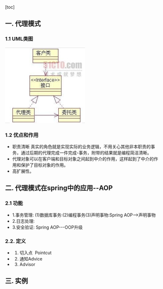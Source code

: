 [toc]

## 一. 代理模式
### 1.1 UML类图

![](media/14910420146141.jpg)

### 1.2 优点和作用

- 职责清晰
真实的角色就是实现实际的业务逻辑，不用关心其他非本职责的事务，通过后期的代理完成一件完成-事务，附带的结果就是编程简洁清晰。
- 代理对象可以在客户端和目标对象之间起到中介的作用，这样起到了中介的作用和保护了目标对象的作用。
- 高扩展性。

## 二. 代理模式在spring中的应用--AOP

### 2.1 功能

- 1.事务管理: (1)数据库事务:(2)编程事务(3)声明事物:Spring AOP-->声明事物   
- 2.日志处理:
- 3.安全验证: Spring AOP---OOP升级  

### 2.2. 定义

- 1. 切入点  Pointcut
- 2. 通知Advice
- 3. Advisor


## 三. 实例


